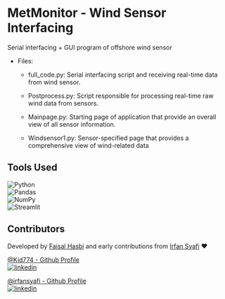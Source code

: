 
# MetMonitor - Wind Sensor Interfacing
Serial interfacing + GUI program of offshore wind sensor

- Files:
    - full_code.py: Serial interfacing script and receiving real-time data from wind sensor.

    - Postprocess.py: Script responsible for processing real-time raw wind data from sensors.

    - Mainpage.py: Starting page of application that provide an overall view of all sensor information. 

    - Windsensor1.py: Sensor-specified page that provides a comprehensive view of wind-related data

## Tools Used

![Python](https://img.shields.io/badge/python-3670A0?style=for-the-badge&logo=python&logoColor=ffdd54)<br>
![Pandas](https://img.shields.io/badge/pandas-%23150458.svg?style=for-the-badge&logo=pandas&logoColor=white)<br>
![NumPy](https://img.shields.io/badge/numpy-%23013243.svg?style=for-the-badge&logo=numpy&logoColor=white)<br>
![Streamlit](https://img.shields.io/badge/Streamlit-FF4B4B?style=for-the-badge&logo=Streamlit&logoColor=white)

## Contributors

Developed by [Faisal Hasbi](https://www.linkedin.com/in/faisal-hasbi-032b31248/) and early contributions from [Irfan Syafi](https://www.linkedin.com/in/irfan-syafi/) ❤️

[@Kid774 - Github Profile](https://github.com/Kid7744)<br>
[![linkedin](https://img.shields.io/badge/linkedin-0A66C2?style=for-the-badge&logo=linkedin&logoColor=white)](https://www.linkedin.com/in/faisal-hasbi-032b31248/)

[@irfansyafi - Github Profile](https://github.com/irfansyafi)<br>
[![linkedin](https://img.shields.io/badge/linkedin-0A66C2?style=for-the-badge&logo=linkedin&logoColor=white)](https://www.linkedin.com/in/irfan-syafi/)